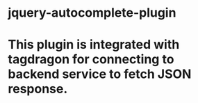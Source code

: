 # jquery-autocomplete-plugin
# This plugin is integrated with tagdragon for connecting to backend service to fetch JSON response.
